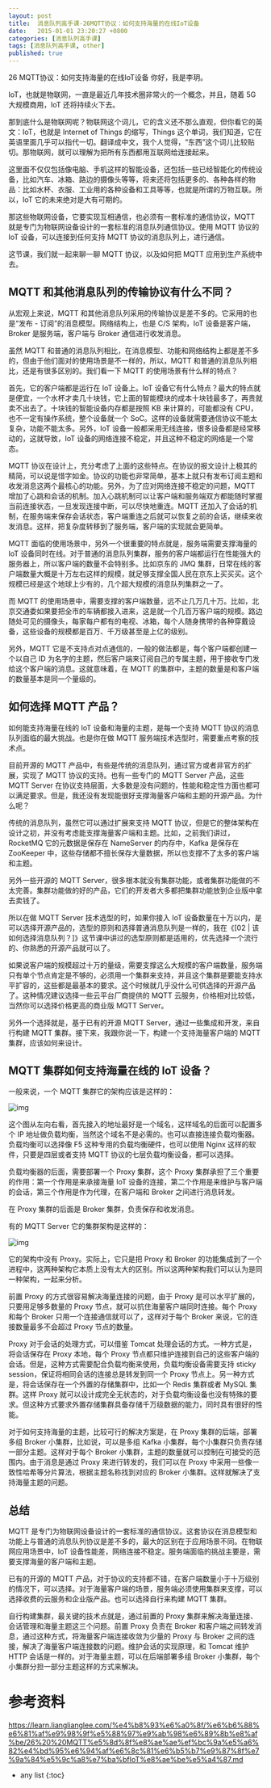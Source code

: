 ```yaml
---
layout: post
title:  消息队列高手课-26MQTT协议：如何支持海量的在线IoT设备
date:   2015-01-01 23:20:27 +0800
categories: [消息队列高手课]
tags: [消息队列高手课, other]
published: true
---
```




26 MQTT协议：如何支持海量的在线IoT设备
你好，我是李玥。

IoT，也就是物联网，一直是最近几年技术圈非常火的一个概念，并且，随着 5G 大规模商用，IoT 还将持续火下去。

那到底什么是物联网呢？物联网这个词儿，它的含义还不那么直观，但你看它的英文：IoT，也就是 Internet of Things 的缩写，Things 这个单词，我们知道，它在英语里面几乎可以指代一切。翻译成中文，我个人觉得，“东西”这个词儿比较贴切。那物联网，就可以理解为把所有东西都用互联网给连接起来。

这里面不仅仅包括像电脑、手机这样的智能设备，还包括一些已经智能化的传统设备，比如汽车、冰箱、路边的摄像头等等，将来还将包括更多的、各种各样的物品：比如水杯、衣服、工业用的各种设备和工具等等，也就是所谓的万物互联。所以，IoT 它的未来绝对是大有可期的。

那这些物联网设备，它要实现互相通信，也必须有一套标准的通信协议，MQTT 就是专门为物联网设备设计的一套标准的消息队列通信协议。使用 MQTT 协议的 IoT 设备，可以连接到任何支持 MQTT 协议的消息队列上，进行通信。

这节课，我们就一起来聊一聊 MQTT 协议，以及如何把 MQTT 应用到生产系统中去。

## MQTT 和其他消息队列的传输协议有什么不同？

从宏观上来说，MQTT 和其他消息队列采用的传输协议是差不多的。它采用的也是“发布 - 订阅”的消息模型。网络结构上，也是 C/S 架构，IoT 设备是客户端，Broker 是服务端，客户端与 Broker 通信进行收发消息。

虽然 MQTT 和普通的消息队列相比，在消息模型、功能和网络结构上都是差不多的，但由于他们面对的使用场景是不一样的，所以，MQTT 和普通的消息队列相比，还是有很多区别的。我们看一下 MQTT 的使用场景有什么样的特点？

首先，它的客户端都是运行在 IoT 设备上。IoT 设备它有什么特点？最大的特点就是便宜，一个水杯才卖几十块钱，它上面的智能模块的成本十块钱最多了，再贵就卖不出去了。十块钱的智能设备内存都是按照 KB 来计算的，可能都没有 CPU，也不一定有操作系统，整个设备就一个 SoC。这样的设备就需要通信协议不能太复杂，功能不能太多。另外，IoT 设备一般都采用无线连接，很多设备都是经常移动的，这就导致，IoT 设备的网络连接不稳定，并且这种不稳定的网络是一个常态。

MQTT 协议在设计上，充分考虑了上面的这些特点。在协议的报文设计上极其的精简，可以说是惜字如金。协议的功能也非常简单，基本上就只有发布订阅主题和收发消息这两个最核心的功能。另外，为了应对网络连接不稳定的问题，MQTT 增加了心跳和会话的机制。加入心跳机制可以让客户端和服务端双方都能随时掌握当前连接状态，一旦发现连接中断，可以尽快地重连。MQTT 还加入了会话的机制，在服务端来保存会话状态，客户端重连之后就可以恢复之前的会话，继续来收发消息。这样，把复杂度转移到了服务端，客户端的实现就会更简单。

MQTT 面临的使用场景中，另外一个很重要的特点就是，服务端需要支撑海量的 IoT 设备同时在线。对于普通的消息队列集群，服务的客户端都运行在性能强大的服务器上，所以客户端的数量不会特别多。比如京东的 JMQ 集群，日常在线的客户端数量大概是十万左右这样的规模，就足够支撑全国人民在京东上买买买。这个规模已经是这个地球上少有的，几个超大规模的消息队列集群之一了。

而 MQTT 的使用场景中，需要支撑的客户端数量，远不止几万几十万。比如，北京交通委如果要把全市的车辆都接入进来，这是就一个几百万客户端的规模。路边随处可见的摄像头，每家每户都有的电视、冰箱，每个人随身携带的各种穿戴设备，这些设备的规模都是百万、千万级甚至是上亿的级别。

另外，MQTT 它是不支持点对点通信的，一般的做法都是，每个客户端都创建一个以自己 ID 为名字的主题，然后客户端来订阅自己的专属主题，用于接收专门发给这个客户端的消息。这就意味着，在 MQTT 的集群中，主题的数量是和客户端的数量基本是同一个量级的。

## 如何选择 MQTT 产品？

如何能支持海量在线的 IoT 设备和海量的主题，是每一个支持 MQTT 协议的消息队列面临的最大挑战。也是你在做 MQTT 服务端技术选型时，需要重点考察的技术点。

目前开源的 MQTT 产品中，有些是传统的消息队列，通过官方或者非官方的扩展，实现了 MQTT 协议的支持。也有一些专门的 MQTT Server 产品，这些 MQTT Server 在协议支持层面，大多数是没有问题的，性能和稳定性方面也都可以满足要求。但是，我还没有发现能很好支撑海量客户端和主题的开源产品。为什么呢？

传统的消息队列，虽然它可以通过扩展来支持 MQTT 协议，但是它的整体架构在设计之初，并没有考虑能支撑海量客户端和主题。比如，之前我们讲过，RocketMQ 它的元数据是保存在 NameServer 的内存中，Kafka 是保存在 ZooKeeper 中，这些存储都不擅长保存大量数据，所以也支撑不了太多的客户端和主题。

另外一些开源的 MQTT Server，很多根本就没有集群功能，或者集群功能做的不太完善。集群功能做的好的产品，它们的开发者大多都把集群功能放到企业版中拿去卖钱了。

所以在做 MQTT Server 技术选型的时，如果你接入 IoT 设备数量在十万以内，是可以选择开源产品的，选型的原则和选择普通消息队列是一样的，我在《[02 | 该如何选择消息队列？]》这节课中讲过的选型原则都是适用的，优先选择一个流行的、你熟悉的开源产品就可以了。

如果说客户端的规模超过十万的量级，需要支撑这么大规模的客户端数量，服务端只有单个节点肯定是不够的，必须用一个集群来支持，并且这个集群是要能支持水平扩容的，这些都是最基本的要求。这个时候就几乎没什么可供选择的开源产品了。这种情况建议选择一些云平台厂商提供的 MQTT 云服务，价格相对比较低，当然你可以选择价格更高的商业版 MQTT Server。

另外一个选择就是，基于已有的开源 MQTT Server，通过一些集成和开发，来自行构建 MQTT 集群。接下来，我跟你说一下，构建一个支持海量客户端的 MQTT 集群，应该如何来设计。

## MQTT 集群如何支持海量在线的 IoT 设备？

一般来说，一个 MQTT 集群它的架构应该是这样的：

![img](https://learn.lianglianglee.com/%e4%b8%93%e6%a0%8f/%e6%b6%88%e6%81%af%e9%98%9f%e5%88%97%e9%ab%98%e6%89%8b%e8%af%be/assets/deae9d8d95484a2d2499a47beeaebbf1.jpg)

这个图从左向右看，首先接入的地址最好是一个域名，这样域名的后面可以配置多个 IP 地址做负载均衡，当然这个域名不是必需的。也可以直接连接负载均衡器。负载均衡可以选择像 F5 这种专用的负载均衡硬件，也可以使用 Nginx 这样的软件，只要是四层或者支持 MQTT 协议的七层负载均衡设备，都可以选择。

负载均衡器的后面，需要部署一个 Proxy 集群，这个 Proxy 集群承担了三个重要的作用：第一个作用是来承接海量 IoT 设备的连接，第二个作用是来维护与客户端的会话，第三个作用是作为代理，在客户端和 Broker 之间进行消息转发。

在 Proxy 集群的后面是 Broker 集群，负责保存和收发消息。

有的 MQTT Server 它的集群架构是这样的：

![img](https://learn.lianglianglee.com/%e4%b8%93%e6%a0%8f/%e6%b6%88%e6%81%af%e9%98%9f%e5%88%97%e9%ab%98%e6%89%8b%e8%af%be/assets/6a8fdaed5ba598a734691aa725e03bef.jpg)

它的架构中没有 Proxy。实际上，它只是把 Proxy 和 Broker 的功能集成到了一个进程中，这两种架构它本质上没有太大的区别。所以这两种架构我们可以认为是同一种架构，一起来分析。

前置 Proxy 的方式很容易解决海量连接的问题，由于 Proxy 是可以水平扩展的，只要用足够多数量的 Proxy 节点，就可以抗住海量客户端同时连接。每个 Proxy 和每个 Broker 只用一个连接通信就可以了，这样对于每个 Broker 来说，它的连接数量最多不会超过 Proxy 节点的数量。

Proxy 对于会话的处理方式，可以借鉴 Tomcat 处理会话的方式。一种方式是，将会话保存在 Proxy 本地，每个 Proxy 节点都只维护连接到自己的这些客户端的会话。但是，这种方式需要配合负载均衡来使用，负载均衡设备需要支持 sticky session，保证将相同会话的连接总是转发到同一个 Proxy 节点上。另一种方式是，将会话保存在一个外置的存储集群中，比如一个 Redis 集群或者 MySQL 集群。这样 Proxy 就可以设计成完全无状态的，对于负载均衡设备也没有特殊的要求。但这种方式要求外置存储集群具备存储千万级数据的能力，同时具有很好的性能。

对于如何支持海量的主题，比较可行的解决方案是，在 Proxy 集群的后端，部署多组 Broker 小集群，比如说，可以是多组 Kafka 小集群，每个小集群只负责存储一部分主题。这样对于每个 Broker 小集群，主题的数量就可以控制在可接受的范围内。由于消息是通过 Proxy 来进行转发的，我们可以在 Proxy 中采用一些像一致性哈希等分片算法，根据主题名称找到对应的 Broker 小集群。这样就解决了支持海量主题的问题。

## 总结

MQTT 是专门为物联网设备设计的一套标准的通信协议。这套协议在消息模型和功能上与普通的消息队列协议是差不多的，最大的区别在于应用场景不同。在物联网应用场景中，IoT 设备性能差，网络连接不稳定。服务端面临的挑战主要是，需要支撑海量的客户端和主题。

已有的开源的 MQTT 产品，对于协议的支持都不错，在客户端数量小于十万级别的情况下，可以选择。对于海量客户端的场景，服务端必须使用集群来支撑，可以选择收费的云服务和企业版产品。也可以选择自行来构建 MQTT 集群。

自行构建集群，最关键的技术点就是，通过前置的 Proxy 集群来解决海量连接、会话管理和海量主题这三个问题。前置 Proxy 负责在 Broker 和客户端之间转发消息，通过这种方式，将海量客户端连接收敛为少量的 Proxy 与 Broker 之间的连接，解决了海量客户端连接数的问题。维护会话的实现原理，和 Tomcat 维护 HTTP 会话是一样的。对于海量主题，可以在后端部署多组 Broker 小集群，每个小集群分担一部分主题这样的方式来解决。




# 参考资料

https://learn.lianglianglee.com/%e4%b8%93%e6%a0%8f/%e6%b6%88%e6%81%af%e9%98%9f%e5%88%97%e9%ab%98%e6%89%8b%e8%af%be/26%20%20MQTT%e5%8d%8f%e8%ae%ae%ef%bc%9a%e5%a6%82%e4%bd%95%e6%94%af%e6%8c%81%e6%b5%b7%e9%87%8f%e7%9a%84%e5%9c%a8%e7%ba%bfIoT%e8%ae%be%e5%a4%87.md

* any list
{:toc}
